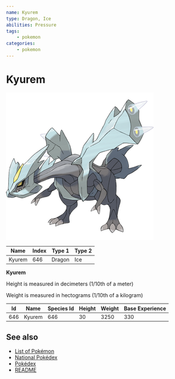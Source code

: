 ```yaml
---
name: Kyurem
type: Dragon, Ice
abilities: Pressure
tags:
    - pokemon
categories:
    - pokemon
---
```


# Kyurem


![Kyurem](images/646.png)

| **Name** | **Index** | **Type 1** | **Type 2** |
|----|----|----|----|
| Kyurem | 646 | Dragon | Ice  |

**Kyurem** 


Height is measured in decimeters (1/10th of a meter)

Weight is measured in hectograms (1/10th of a kilogram)

| **Id** | **Name** | **Species Id** | **Height** | **Weight** | **Base Experience** |
|--------|----------|----------------|------------|------------|---------------------|
| 646 | Kyurem | 646 | 30 | 3250 | 330 |


## See also

- [List of Pokémon](../pokemon.md)
- [National Pokédex](../national_pokedex.md)
- [Pokédex](../pokedex.md)
- [README](../README.md)
